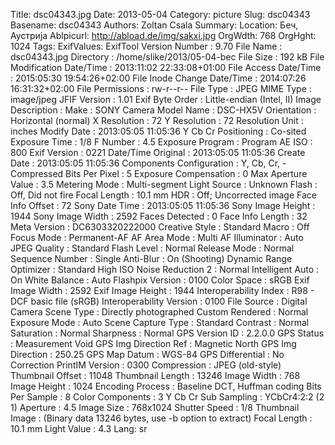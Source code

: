 Title: dsc04343.jpg
Date: 2013-05-04
Category: picture
Slug: dsc04343
Basename: dsc04343
Authors: Zoltan Csala
Summary:
Location: Беч, Аустрија
Ablpicurl: http://abload.de/img/sakxi.jpg
OrgWdth: 768
OrgHght: 1024
Tags:
ExifValues: ExifTool Version Number : 9.70
            File Name : dsc04343.jpg
            Directory : /home/slike/2013/05-04-bec
            File Size : 192 kB
            File Modification Date/Time : 2013:11:02 22:33:08+01:00
            File Access Date/Time : 2015:05:30 19:54:26+02:00
            File Inode Change Date/Time : 2014:07:26 16:31:32+02:00
            File Permissions : rw-r--r--
            File Type : JPEG
            MIME Type : image/jpeg
            JFIF Version : 1.01
            Exif Byte Order : Little-endian (Intel, II)
            Image Description :
            Make : SONY
            Camera Model Name : DSC-HX5V
            Orientation : Horizontal (normal)
            X Resolution : 72
            Y Resolution : 72
            Resolution Unit : inches
            Modify Date : 2013:05:05 11:05:36
            Y Cb Cr Positioning : Co-sited
            Exposure Time : 1/8
            F Number : 4.5
            Exposure Program : Program AE
            ISO : 800
            Exif Version : 0221
            Date/Time Original : 2013:05:05 11:05:36
            Create Date : 2013:05:05 11:05:36
            Components Configuration : Y, Cb, Cr, -
            Compressed Bits Per Pixel : 5
            Exposure Compensation : 0
            Max Aperture Value : 3.5
            Metering Mode : Multi-segment
            Light Source : Unknown
            Flash : Off, Did not fire
            Focal Length : 10.1 mm
            HDR : Off; Uncorrected image
            Face Info Offset : 72
            Sony Date Time : 2013:05:05 11:05:36
            Sony Image Height : 1944
            Sony Image Width : 2592
            Faces Detected : 0
            Face Info Length : 32
            Meta Version : DC6303320222000
            Creative Style : Standard
            Macro : Off
            Focus Mode : Permanent-AF
            AF Area Mode : Multi
            AF Illuminator : Auto
            JPEG Quality : Standard
            Flash Level : Normal
            Release Mode : Normal
            Sequence Number : Single
            Anti-Blur : On (Shooting)
            Dynamic Range Optimizer : Standard
            High ISO Noise Reduction 2 : Normal
            Intelligent Auto : On
            White Balance : Auto
            Flashpix Version : 0100
            Color Space : sRGB
            Exif Image Width : 2592
            Exif Image Height : 1944
            Interoperability Index : R98 - DCF basic file (sRGB)
            Interoperability Version : 0100
            File Source : Digital Camera
            Scene Type : Directly photographed
            Custom Rendered : Normal
            Exposure Mode : Auto
            Scene Capture Type : Standard
            Contrast : Normal
            Saturation : Normal
            Sharpness : Normal
            GPS Version ID : 2.2.0.0
            GPS Status : Measurement Void
            GPS Img Direction Ref : Magnetic North
            GPS Img Direction : 250.25
            GPS Map Datum : WGS-84
            GPS Differential : No Correction
            PrintIM Version : 0300
            Compression : JPEG (old-style)
            Thumbnail Offset : 11048
            Thumbnail Length : 13246
            Image Width : 768
            Image Height : 1024
            Encoding Process : Baseline DCT, Huffman coding
            Bits Per Sample : 8
            Color Components : 3
            Y Cb Cr Sub Sampling : YCbCr4:2:2 (2 1)
            Aperture : 4.5
            Image Size : 768x1024
            Shutter Speed : 1/8
            Thumbnail Image : (Binary data 13246 bytes, use -b option to extract)
            Focal Length : 10.1 mm
            Light Value : 4.3
Lang: sr


